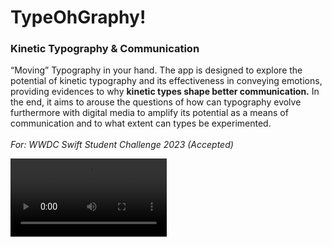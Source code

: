 # TypeOhGraphy!

### Kinetic Typography & Communication

“Moving” Typography in your hand.
The app is designed to explore the potential of kinetic typography and its effectiveness in conveying emotions, providing evidences to why **kinetic types shape better communication.**
In the end, it aims to arouse the questions of how can typography evolve furthermore with digital media to amplify its potential as a means of communication and to what extent can types be experimented.
</br>
</br>
*For: WWDC Swift Student Challenge 2023 (Accepted)*


<video src="https://github.com/lianne-b/SSC23-TypeOhGraphy/assets/89244357/f0a041ca-9337-452f-a537-e8e8e6a08c53" width="250">
</video>
